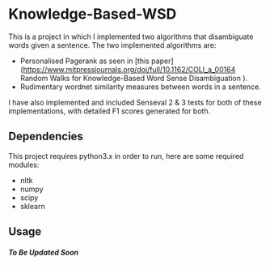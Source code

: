 # Knowledge-Based-WSD
This is a project in which I implemented two algorithms that disambiguate words given a sentence. The two implemented algorithms are:

* Personalised Pagerank as seen in [this paper](https://www.mitpressjournals.org/doi/full/10.1162/COLI_a_00164 Random Walks for Knowledge-Based Word Sense Disambiguation ).
* Rudimentary wordnet similarity measures between words in a sentence.

I have also implemented and included Senseval 2 & 3 tests for both of these implementations, with detailed F1 scores generated for both.

## Dependencies
This project requires python3.x in order to run, here are some required modules:

* nltk
* numpy
* scipy
* sklearn



## Usage
##### To Be Updated Soon
